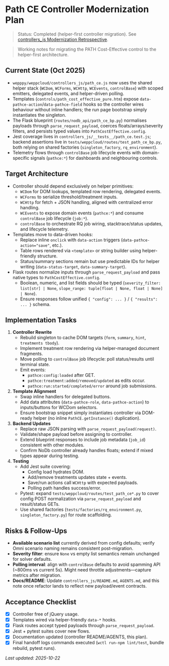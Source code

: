 # Path CE Controller Modernization Plan
> Status: Completed (helper-first controller migration). See [controllers_js Modernization Retrospective](./controllers_js_jquery_retro.md).

> Working notes for migrating the PATH Cost-Effective control to the helper-first architecture.

## Current State (Oct 2025)
- `wepppy/weppcloud/controllers_js/path_ce.js` now uses the shared helper stack (`WCDom`, `WCForms`, `WCHttp`, `WCEvents`, `controlBase`) with scoped emitters, delegated events, and helper-driven polling.
- Templates (`controls/path_cost_effective_pure.htm`) expose `data-pathce-action`/`data-pathce-field` hooks so the controller wires behaviour without inline handlers; the run page bootstrap simply instantiates the singleton.
- The Flask blueprint (`routes/nodb_api/path_ce_bp.py`) normalises payloads through `parse_request_payload`, coerces floats/arrays/severity filters, and persists typed values into `PathCostEffective.config`.
- Jest coverage lives in `controllers_js/__tests__/path_ce.test.js`; backend assertions live in `tests/weppcloud/routes/test_path_ce_bp.py`, both relying on shared factories (`singleton_factory`, `rq_environment`).
- Telemetry flows through `controlBase` job lifecycle events with domain-specific signals (`pathce:*`) for dashboards and neighbouring controls.

## Target Architecture
- Controller should depend exclusively on helper primitives:
  - `WCDom` for DOM lookups, templated row rendering, delegated events.
  - `WCForms` to serialize threshold/treatment inputs.
  - `WCHttp` for fetch + JSON handling, aligned with centralized error handling.
  - `WCEvents` to expose domain events (`pathce:*`) and consume `controlBase` job lifecycle (`job:*`).
  - `controlBase` to orchestrate RQ job wiring, stacktrace/status updates, and lifecycle telemetry.
- Templates move to data-driven hooks:
  - Replace inline `onclick` with `data-action` triggers (`data-pathce-action="save"`, etc.).
  - Table rows rendered via `<template>` or string builder using helper-friendly structure.
  - Status/summary sections remain but use predictable IDs for helper writing (`data-status-target`, `data-summary-target`).
- Flask routes normalize inputs through `parse_request_payload` and pass native types to `PathCostEffective.config`.
  - Boolean, numeric, and list fields should be typed (`severity_filter: list[str] | None`, `slope_range: tuple[float | None, float | None] | None`).
  - Ensure responses follow unified `{ "config": ... }` / `{ "results": ... }` schema.

## Implementation Tasks
1. **Controller Rewrite**
   - Rebuild singleton to cache DOM targets (`form`, `summary`, `hint`, `treatments tbody`).
   - Implement treatment row rendering via helper-managed document fragments.
   - Move polling to `controlBase` job lifecycle: poll status/results until terminal state.
   - Emit events:
     - `pathce:config:loaded` after GET.
     - `pathce:treatment:added/removed/updated` as edits occur.
     - `pathce:run:started/completed/error` around job submissions.
2. **Template Alignment**
   - Swap inline handlers for delegated buttons.
   - Add data attributes (`data-pathce-role`, `data-pathce-action`) to inputs/buttons for WCDom selectors.
   - Ensure bootstrap snippet simply instantiates controller via DOM-ready helper (no inline `PathCE.getInstance()` duplication).
3. **Backend Updates**
   - Replace raw JSON parsing with `parse_request_payload(request)`.
   - Validate/shape payload before assigning to controller.
   - Extend blueprint responses to include job metadata (`job_id`) consistent with other modules.
   - Confirm NoDb controller already handles floats; extend if mixed types appear during testing.
4. **Testing**
   - Add Jest suite covering:
     - Config load hydrates DOM.
     - Add/remove treatments updates state + events.
     - Save/run actions call `WCHttp` with expected payloads.
     - Polling path handles success/error.
   - Pytest: expand `tests/weppcloud/routes/test_path_ce*.py` to cover config POST normalization via `parse_request_payload` and result/status GETs.
   - Use shared factories (`tests/factories/rq_environment.py`, `singleton_factory.py`) for route scaffolding.

## Risks & Follow-Ups
- **Available scenario list** currently derived from config defaults; verify Omni scenario naming remains consistent post-migration.
- **Severity filter**: ensure `None` vs empty list semantics remain unchanged for solver defaults.
- **Polling interval**: align with `controlBase` defaults to avoid spamming API (~800ms vs current 5s). Might need throttle adjustments—capture metrics after migration.
- **Docs/README**: Update `controllers_js/README.md`, `AGENTS.md`, and this note once refactor lands to reflect new payload/event contracts.

## Acceptance Checklist
- [x] Controller free of jQuery usage.
- [x] Templates wired via helper-friendly `data-*` hooks.
- [x] Flask routes accept typed payloads through `parse_request_payload`.
- [x] Jest + pytest suites cover new flows.
- [x] Documentation updated (controller README/AGENTS, this plan).
- [x] Final handoff logs commands executed (`wctl run-npm lint/test`, bundle rebuild, pytest runs).

_Last updated: 2025-10-22_
